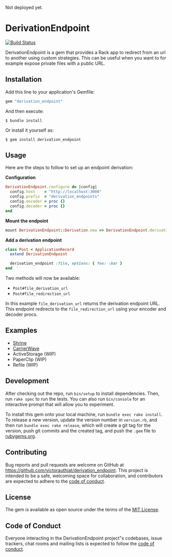 Not deployed yet.
# DerivationEndpoint

[![Build Status](https://github.com/VictorAuthiat/derivation_endpoint/actions/workflows/ci.yml/badge.svg)](https://github.com/VictorAuthiat/derivation_endpoint/actions/workflows/ci.yml)

DerivationEndpoint is a gem that provides a Rack app to redirect from an url to another using custom strategies.
This can be useful when you want to for example expose private files with a public URL.

## Installation

Add this line to your application's Gemfile:

```ruby
gem "derivation_endpoint"
```

And then execute:

    $ bundle install

Or install it yourself as:

    $ gem install derivation_endpoint

## Usage

Here are the steps to follow to set up an endpoint derivation:

**Configuration**

```ruby
DerivationEndpoint.configure do |config|
  config.host    = "http://localhost:3000"
  config.prefix  = "derivation_endpoints"
  config.encoder = proc {}
  config.decoder = proc {}
end
```

**Mount the endpoint**

```ruby
mount DerivationEndpoint::Derivation.new => DerivationEndpoint.derivation_path
```

**Add a derivation endpoint**

```ruby
class Post < ApplicationRecord
  extend DerivationEndpoint

  derivation_endpoint :file, options: { foo: :bar }
end
```

Two methods will now be available:

 - `Post#file_derivation_url`
 - `Post#file_redirection_url`

In this example `file_derivation_url` returns the derivation endpoint URL.
This endpoint redirects to the `file_redirection_url` using your encoder and decoder procs.

## Examples

- [Shrine](https://github.com/VictorAuthiat/derivation_endpoint/tree/master/docs/shrine.md)
- [CarrierWave](https://github.com/VictorAuthiat/derivation_endpoint/tree/master/docs/carrierwave.md)
- ActiveStorage (WIP)
- PaperClip (WIP)
- Refile (WIP)

## Development

After checking out the repo, run `bin/setup` to install dependencies. Then, run `rake spec` to run the tests. You can also run `bin/console` for an interactive prompt that will allow you to experiment.

To install this gem onto your local machine, run `bundle exec rake install`. To release a new version, update the version number in `version.rb`, and then run `bundle exec rake release`, which will create a git tag for the version, push git commits and the created tag, and push the `.gem` file to [rubygems.org](https://rubygems.org).

## Contributing

Bug reports and pull requests are welcome on GitHub at https://github.com/victorauthiat/derivation_endpoint. This project is intended to be a safe, welcoming space for collaboration, and contributors are expected to adhere to the [code of conduct](https://github.com/victorauthiat/derivation_endpoint/blob/master/CODE_OF_CONDUCT.md).

## License

The gem is available as open source under the terms of the [MIT License](https://opensource.org/licenses/MIT).

## Code of Conduct

Everyone interacting in the DerivationEndpoint project"s codebases, issue trackers, chat rooms and mailing lists is expected to follow the [code of conduct](https://github.com/victorauthiat/derivation_endpoint/blob/master/CODE_OF_CONDUCT.md).
